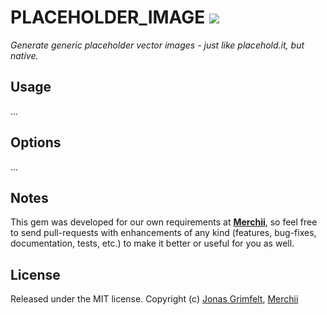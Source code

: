 # PLACEHOLDER_IMAGE [![](https://secure.travis-ci.org/merchii/placeholder_image.png)](http://travis-ci.org/merchii/placeholder_image)

*Generate generic placeholder vector images - just like placehold.it, but native.*

## Usage

...

## Options

...

## Notes

This gem was developed for our own requirements at **[Merchii](http://github.com/merchii)**, so feel free to send pull-requests with enhancements of any kind (features, bug-fixes, documentation, tests, etc.) to make it better or useful for you as well.

## License

Released under the MIT license.
Copyright (c) [Jonas Grimfelt](http://github.com/grimen), [Merchii](http://github.com/merchii)